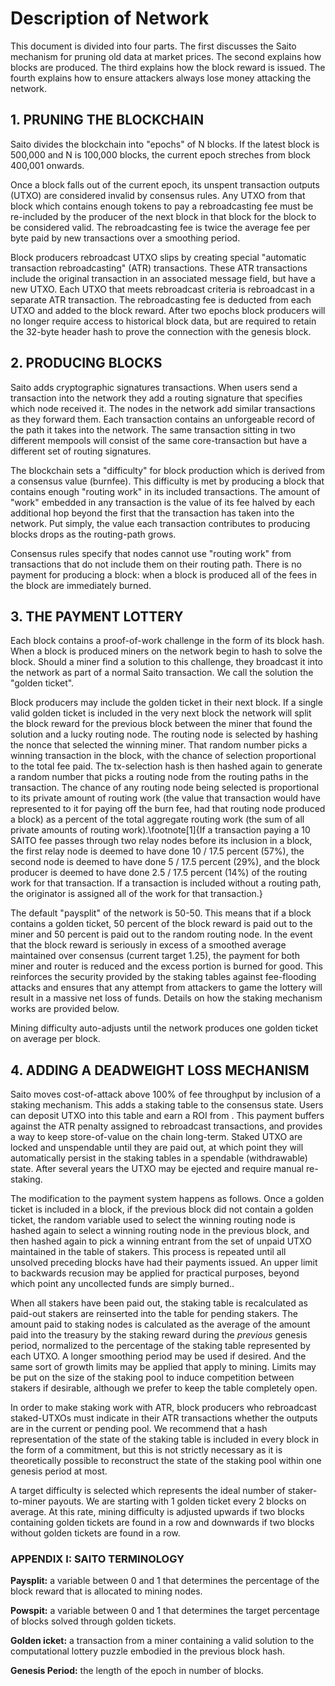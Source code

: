 # Description of Network

This document is divided into four parts. The first discusses the Saito mechanism for pruning old data at market prices. The second explains how blocks are produced. The third explains how the block reward is issued. The fourth explains how to ensure attackers always lose money attacking the network.

## 1. PRUNING THE BLOCKCHAIN

Saito divides the blockchain into "epochs" of N blocks. If the latest block is 500,000 and N is 100,000 blocks, the current epoch streches from block 400,001 onwards.

Once a block falls out of the current epoch, its unspent transaction outputs (UTXO) are considered invalid by consensus rules. Any UTXO from that block which contains enough tokens to pay a rebroadcasting fee must be re-included by the producer of the next block in that block for the block to be considered valid. The rebroadcasting fee is twice the average fee per byte paid by new transactions over a smoothing period.

Block producers rebroadcast UTXO slips by creating special "automatic transaction rebroadcasting" (ATR) transactions. These ATR transactions include the original transaction in an associated message field, but have a new UTXO. Each UTXO that meets rebroadcast criteria is rebroadcast in a separate ATR transaction. The rebroadcasting fee is deducted from each UTXO and added to the block reward. After two epochs block producers will no longer require access to historical block data, but are required to retain the 32-byte header hash to prove the connection with the genesis block.


## 2. PRODUCING BLOCKS

Saito adds cryptographic signatures transactions. When users send a transaction into the network they add a routing signature that specifies which node received it. The nodes in the network add similar transactions as they forward them. Each transaction contains an unforgeable record of the path it takes into the network. The same transaction sitting in two different mempools will consist of the same core-transaction but have a different set of routing signatures.

The blockchain sets a "difficulty" for block production which is derived from a consensus value (burnfee). This difficulty is met by producing a block that contains enough "routing work" in its included transactions. The amount of "work" embedded in any transaction is the value of its fee halved by each additional hop beyond the first that the transaction has taken into the network. Put simply, the value each transaction contributes to producing blocks drops as the routing-path grows.

Consensus rules specify that nodes cannot use "routing work" from transactions that do not include them on their routing path. There is no payment for producing a block: when a block is produced all of the fees in the block are immediately burned.

## 3. THE PAYMENT LOTTERY

Each block contains a proof-of-work challenge in the form of its block hash. When a block is produced miners on the network begin to hash to solve the block. Should a miner find a solution to this challenge, they broadcast it into the network as part of a normal Saito transaction. We call the solution the "golden ticket".

Block producers may include the golden ticket in their next block. If a single valid golden ticket is included in the very next block the network will split the block reward for the previous block between the miner that found the solution and a lucky routing node. The routing node is selected by hashing the nonce that selected the winning miner. That random number picks a winning transaction in the block, with the chance of selection proportional to the total fee paid. The tx-selection hash is then hashed again to generate a random number that picks a routing node from the routing paths in the transaction. The chance of any routing node being selected is proportional to its private amount of routing work (the value that transaction would have represented to it for paying off the burn fee, had that routing node produced a block) as a percent of the total aggregate routing work (the sum of all private amounts of routing work).\footnote[1]{If a transaction paying a 10 SAITO fee passes through two relay nodes before its inclusion in a block, the first relay node is deemed to have done 10 / 17.5 percent (57\%), the second node is deemed to have done 5 / 17.5 percent (29\%), and the block producer is deemed to have done 2.5 / 17.5 percent (14\%) of the routing work for that transaction. If a transaction is included without a routing path, the originator is assigned all of the work for that transaction.} 

The default "paysplit" of the network is 50-50. This means that if a block contains a golden ticket, 50 percent of the block reward is paid out to the miner and 50 percent is paid out to the random routing node. In the event that the block reward is seriously in excess of a smoothed average maintained over consensus (current target 1.25), the payment for both miner and router is reduced and the excess portion is burned for good. This reinforces the security provided by the staking tables against fee-flooding attacks and ensures that any attempt from attackers to game the lottery will result in a massive net loss of funds. Details on how the staking mechanism works are provided below.


Mining difficulty auto-adjusts until the network produces one golden ticket on average per block.


## 4. ADDING A DEADWEIGHT LOSS MECHANISM

Saito moves cost-of-attack above 100% of fee throughput by inclusion of a staking mechanism. This adds a staking table to the consensus state. Users can deposit UTXO into this table and earn a ROI from . This payment buffers against the ATR penalty assigned to rebroadcast transactions, and provides a way to keep store-of-value on the chain long-term. Staked UTXO are locked and unspendable until they are paid out, at which point they will automatically persist in the staking tables in a spendable (withdrawable) state. After several years the UTXO may be ejected and require manual re-staking.

The modification to the payment system happens as follows. Once a golden ticket is included in a block, if the previous block did not contain a golden ticket, the random variable used to select the winning routing node is hashed again to select a winning routing node in the previous block, and then hashed again to pick a winning entrant from the set of unpaid UTXO maintained in the table of stakers. This process is repeated until all unsolved preceding blocks have had their payments issued. An upper limit to backwards recusion may be applied for practical purposes, beyond which point any uncollected funds are simply burned..

When all stakers have been paid out, the staking table is recalculated as paid-out stakers are reinserted into the table for pending stakers. The amount paid to staking nodes is calculated as the average of the amount paid into the treasury by the staking reward during the *previous* genesis period, normalized to the percentage of the staking table represented by each UTXO. A longer smoothing period may be used if desired. And the same sort of growth limits may be applied that apply to mining. Limits may be put on the size of the staking pool to induce competition between stakers if desirable, although we prefer to keep the table completely open.

In order to make staking work with ATR, block producers who rebroadcast staked-UTXOs must indicate in their ATR transactions whether the outputs are in the current or pending pool. We recommend that a hash representation of the state of the staking table is included in every block in the form of a commitment, but this is not strictly necessary as it is theoretically possible to reconstruct the state of the staking pool within one genesis period at most.

A target difficulty is selected which represents the ideal number of staker-to-miner payouts. We are starting with 1 golden ticket every 2 blocks on average. At this rate, mining difficulty is adjusted upwards if two blocks containing golden tickets are found in a row and downwards if two blocks without golden tickets are found in a row.


### APPENDIX I: SAITO TERMINOLOGY

**Paysplit:** a variable between 0 and 1 that determines the percentage of the block reward that is allocated to mining nodes.

**Powspit:** a variable between 0 and 1 that determines the target percentage of blocks solved through golden tickets.

**Golden icket:** a transaction from a miner containing a valid solution to the computational lottery puzzle embodied in the previous block hash.

**Genesis Period:** the length of the epoch in number of blocks.


